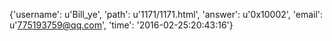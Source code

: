 {'username': u'Bill_ye', 'path': u'1171/1171.html', 'answer': u'0x10002', 'email': u'775193759@qq.com', 'time': '2016-02-25:20:43:16'}